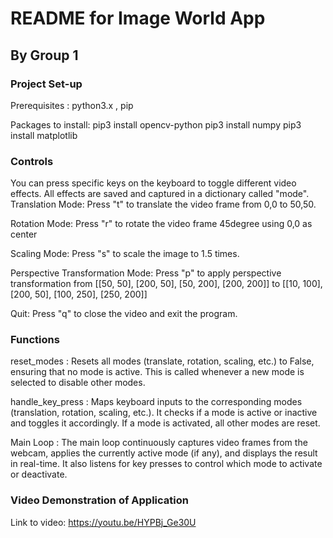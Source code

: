 # README for Image World App

## By Group 1

### Project Set-up

Prerequisites : python3.x , pip

Packages to install:
pip3 install opencv-python
pip3 install numpy
pip3 install matplotlib

### Controls

You can press specific keys on the keyboard to toggle different video effects. All effects are saved and captured in a dictionary called "mode".
Translation Mode: Press "t" to translate the video frame from 0,0 to 50,50.

Rotation Mode: Press "r" to rotate the video frame 45degree using 0,0 as center

Scaling Mode: Press "s" to scale the image to 1.5 times.

Perspective Transformation Mode: Press "p" to apply perspective transformation from [[50, 50], [200, 50], [50, 200], [200, 200]] to [[10, 100], [200, 50], [100, 250], [250, 200]]

Quit: Press "q" to close the video and exit the program.

### Functions

reset_modes : Resets all modes (translate, rotation, scaling, etc.) to False, ensuring that no mode is active. This is called whenever a new mode is selected to disable other modes.

handle_key_press : Maps keyboard inputs to the corresponding modes (translation, rotation, scaling, etc.). It checks if a mode is active or inactive and toggles it accordingly. If a mode is activated, all other modes are reset.

Main Loop : The main loop continuously captures video frames from the webcam, applies the currently active mode (if any), and displays the result in real-time. It also listens for key presses to control which mode to activate or deactivate.

### Video Demonstration of Application

Link to video: https://youtu.be/HYPBj_Ge30U